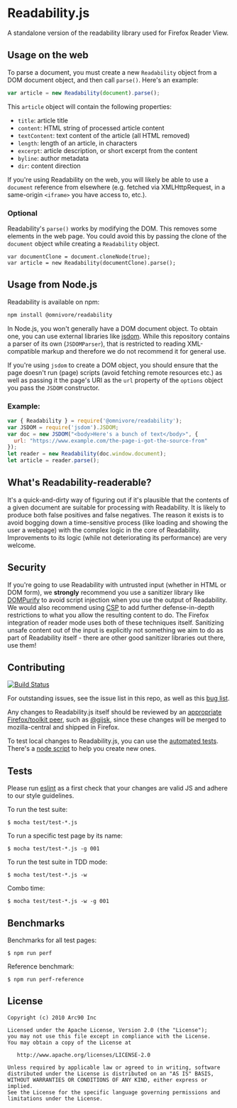 # Readability.js

A standalone version of the readability library used for Firefox Reader View.

## Usage on the web

To parse a document, you must create a new `Readability` object from a DOM document object, and then call `parse()`. Here's an example:

```javascript
var article = new Readability(document).parse();
```

This `article` object will contain the following properties:

* `title`: article title
* `content`: HTML string of processed article content
* `textContent`: text content of the article (all HTML removed)
* `length`: length of an article, in characters
* `excerpt`: article description, or short excerpt from the content
* `byline`: author metadata
* `dir`: content direction

If you're using Readability on the web, you will likely be able to use a `document` reference
from elsewhere (e.g. fetched via XMLHttpRequest, in a same-origin `<iframe>` you have access to, etc.).

### Optional

Readability's `parse()` works by modifying the DOM. This removes some elements in the web page.
You could avoid this by passing the clone of the `document` object while creating a `Readability` object.

```
var documentClone = document.cloneNode(true); 
var article = new Readability(documentClone).parse();
```

## Usage from Node.js

Readability is available on npm:

```bash
npm install @omnivore/readability
```

In Node.js, you won't generally have a DOM document object. To obtain one, you can use external
libraries like [jsdom](https://github.com/jsdom/jsdom). While this repository contains a parser of
its own (`JSDOMParser`), that is restricted to reading XML-compatible markup and therefore we do
not recommend it for general use.

If you're using `jsdom` to create a DOM object, you should ensure that the page doesn't run (page)
scripts (avoid fetching remote resources etc.) as well as passing it the page's URI as the `url`
property of the `options` object you pass the `JSDOM` constructor.

### Example:

```js
var { Readability } = require('@omnivore/readability');
var JSDOM = require('jsdom').JSDOM;
var doc = new JSDOM("<body>Here's a bunch of text</body>", {
  url: "https://www.example.com/the-page-i-got-the-source-from"
});
let reader = new Readability(doc.window.document);
let article = reader.parse();
```

## What's Readability-readerable?

It's a quick-and-dirty way of figuring out if it's plausible that the contents of a given
document are suitable for processing with Readability. It is likely to produce both false
positives and false negatives. The reason it exists is to avoid bogging down a time-sensitive
process (like loading and showing the user a webpage) with the complex logic in the core of
Readability. Improvements to its logic (while not deteriorating its performance) are very
welcome.

## Security

If you're going to use Readability with untrusted input (whether in HTML or DOM form), we
**strongly** recommend you use a sanitizer library like
[DOMPurify](https://github.com/cure53/DOMPurify) to avoid script injection when you use
the output of Readability. We would also recommend using
[CSP](https://developer.mozilla.org/en-US/docs/Web/HTTP/CSP) to add further defense-in-depth
restrictions to what you allow the resulting content to do. The Firefox integration of
reader mode uses both of these techniques itself. Sanitizing unsafe content out of the input
is explicitly not something we aim to do as part of Readability itself - there are other
good sanitizer libraries out there, use them!

## Contributing

[![Build Status](https://community-tc.services.mozilla.com/api/github/v1/repository/mozilla/readability/master/badge.svg)](https://community-tc.services.mozilla.com/api/github/v1/repository/mozilla/readability/master/latest)

For outstanding issues, see the issue list in this repo, as well as this [bug list](https://bugzilla.mozilla.org/buglist.cgi?component=Reader%20Mode&product=Toolkit&bug_status=__open__&limit=0).

Any changes to Readability.js itself should be reviewed by an [appropriate Firefox/toolkit peer](https://wiki.mozilla.org/Modules/Firefox), such as [@gijsk](https://github.com/gijsk), since these changes will be merged to mozilla-central and shipped in Firefox.

To test local changes to Readability.js, you can use the [automated tests](#tests). There's a [node script](https://github.com/mozilla/readability/blob/master/test/generate-testcase.js) to help you create new ones.

## Tests

Please run [eslint](http://eslint.org/) as a first check that your changes are valid JS and adhere to our style guidelines.

To run the test suite:

    $ mocha test/test-*.js

To run a specific test page by its name:

    $ mocha test/test-*.js -g 001

To run the test suite in TDD mode:

    $ mocha test/test-*.js -w

Combo time:

    $ mocha test/test-*.js -w -g 001

## Benchmarks

Benchmarks for all test pages:

    $ npm run perf

Reference benchmark:

    $ npm run perf-reference

## License

    Copyright (c) 2010 Arc90 Inc

    Licensed under the Apache License, Version 2.0 (the "License");
    you may not use this file except in compliance with the License.
    You may obtain a copy of the License at

       http://www.apache.org/licenses/LICENSE-2.0

    Unless required by applicable law or agreed to in writing, software
    distributed under the License is distributed on an "AS IS" BASIS,
    WITHOUT WARRANTIES OR CONDITIONS OF ANY KIND, either express or implied.
    See the License for the specific language governing permissions and
    limitations under the License.
